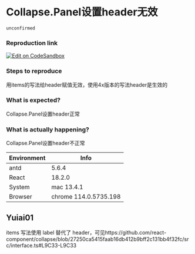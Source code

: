 # Collapse.Panel设置header无效

`unconfirmed`

### Reproduction link

[![Edit on CodeSandbox](https://codesandbox.io/static/img/play-codesandbox.svg)](https://codesandbox.io/s/antd-reproduction-template-forked-l4zhcq?file=/index.js)

### Steps to reproduce

用items的写法给header赋值无效，使用4x版本的写法header是生效的

### What is expected?

Collapse.Panel设置header正常

### What is actually happening?

Collapse.Panel设置header不正常

| Environment | Info                  |
| ----------- | --------------------- |
| antd        | 5.6.4                 |
| React       | 18.2.0                |
| System      | mac 13.4.1            |
| Browser     | chrome 114.0.5735.198 |

<!-- generated by ant-design-issue-helper. DO NOT REMOVE -->

## Yuiai01

items 写法使用 label 替代了 header，可见https://github.com/react-component/collapse/blob/27250ca5415faab16db412b9bff2c131bb4f32fc/src/interface.ts#L9C33-L9C33
